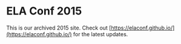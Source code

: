 # ELA Conf 2015

This is our archived 2015 site. Check out [https://elaconf.github.io/](https://elaconf.github.io/) for the latest updates.
